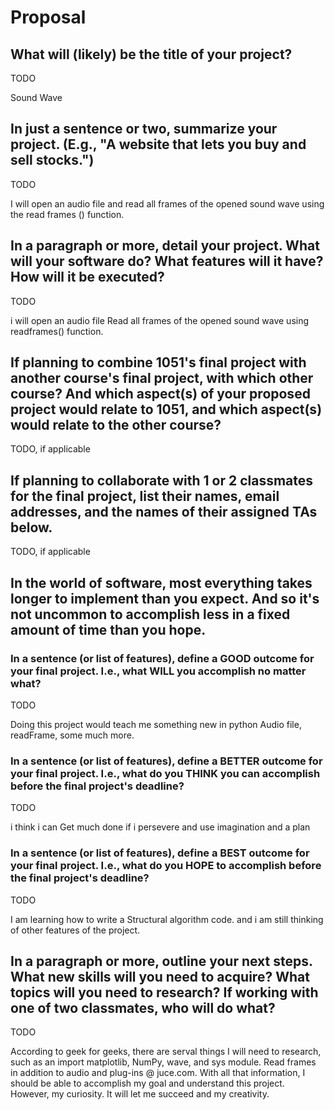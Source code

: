# Proposal

## What will (likely) be the title of your project?

TODO 

Sound Wave 



## In just a sentence or two, summarize your project. (E.g., "A website that lets you buy and sell stocks.")

TODO


I will open an audio file and read all frames of the opened sound wave using the read frames () function.




## In a paragraph or more, detail your project. What will your software do? What features will it have? How will it be executed?

TODO

i will open an audio file Read all frames of the opened sound wave using readframes() function.

## If planning to combine 1051's final project with another course's final project, with which other course? And which aspect(s) of your proposed project would relate to 1051, and which aspect(s) would relate to the other course?

TODO, if applicable

## If planning to collaborate with 1 or 2 classmates for the final project, list their names, email addresses, and the names of their assigned TAs below.

TODO, if applicable

## In the world of software, most everything takes longer to implement than you expect. And so it's not uncommon to accomplish less in a fixed amount of time than you hope.

### In a sentence (or list of features), define a GOOD outcome for your final project. I.e., what WILL you accomplish no matter what?

TODO

Doing this project would teach me something new in python Audio file, readFrame, some much more. 

### In a sentence (or list of features), define a BETTER outcome for your final project. I.e., what do you THINK you can accomplish before the final project's deadline?

TODO

i think i can Get much done if i persevere and use imagination and a plan 

### In a sentence (or list of features), define a BEST outcome for your final project. I.e., what do you HOPE to accomplish before the final project's deadline?



TODO


I am learning how to write a Structural algorithm code. and i am still thinking of other features of the project. 


## In a paragraph or more, outline your next steps. What new skills will you need to acquire? What topics will you need to research? If working with one of two classmates, who will do what?

TODO

According to geek for geeks, there are serval things I will need to research, such as an import matplotlib, NumPy, wave, and sys module. Read frames in addition to audio and plug-ins @ juce.com. With all that information, I should be able to accomplish my goal and understand this project. However, my curiosity. It will let me succeed and my creativity. 


